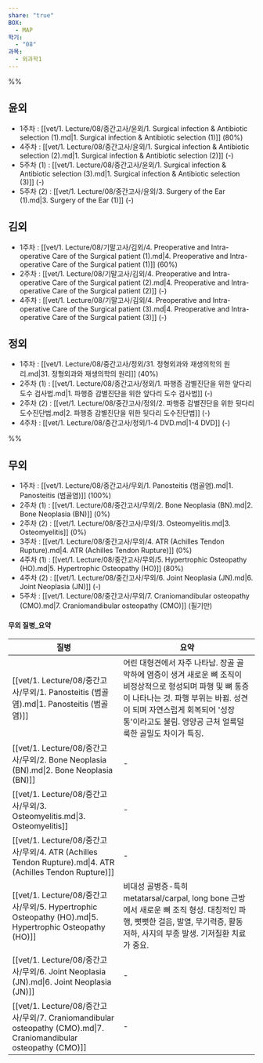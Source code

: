```yaml
---
share: "true"
BOX:
  - MAP
학기:
  - "08"
과목:
  - 외과학1
---
```

%%
## 윤외

- 1주차 : [[vet/1. Lecture/08/중간고사/윤외/1. Surgical infection & Antibiotic selection (1).md|1. Surgical infection & Antibiotic selection (1)]] (80%)
- 4주차 : [[vet/1. Lecture/08/중간고사/윤외/1. Surgical infection & Antibiotic selection (2).md|1. Surgical infection & Antibiotic selection (2)]] (\-)
- 5주차 (1) : [[vet/1. Lecture/08/중간고사/윤외/1. Surgical infection & Antibiotic selection (3).md|1. Surgical infection & Antibiotic selection (3)]] (\-)
- 5주차 (2) : [[vet/1. Lecture/08/중간고사/윤외/3. Surgery of the Ear (1).md|3. Surgery of the Ear (1)]] (\-)


## 김외

- 1주차 : [[vet/1. Lecture/08/기말고사/김외/4. Preoperative and Intra-operative Care of the Surgical patient (1).md|4. Preoperative and Intra-operative Care of the Surgical patient (1)]] (60%)
- 2주차 : [[vet/1. Lecture/08/기말고사/김외/4. Preoperative and Intra-operative Care of the Surgical patient (2).md|4. Preoperative and Intra-operative Care of the Surgical patient (2)]] (\-)
- 4주차 : [[vet/1. Lecture/08/기말고사/김외/4. Preoperative and Intra-operative Care of the Surgical patient (3).md|4. Preoperative and Intra-operative Care of the Surgical patient (3)]] (\-)


## 정외

- 1주차 : [[vet/1. Lecture/08/중간고사/정외/31. 정형외과와 재생의학의 원리.md|31. 정형외과와 재생의학의 원리]] (40%)
- 2주차 (1) : [[vet/1. Lecture/08/중간고사/정외/1. 파행증 감별진단을 위한 앞다리 도수 검사법.md|1. 파행증 감별진단을 위한 앞다리 도수 검사법]] (\-)
- 2주차 (2) : [[vet/1. Lecture/08/중간고사/정외/2. 파행증 감별진단을 위한 뒷다리 도수진단법.md|2. 파행증 감별진단을 위한 뒷다리 도수진단법]] (\-)
- 4주차 : [[vet/1. Lecture/08/중간고사/정외/1-4 DVD.md|1-4 DVD]] (\-)

%%
## 무외

- 1주차 : [[vet/1. Lecture/08/중간고사/무외/1. Panosteitis (범골염).md|1. Panosteitis (범골염)]] (100%)
- 2주차 (1) : [[vet/1. Lecture/08/중간고사/무외/2. Bone Neoplasia (BN).md|2. Bone Neoplasia (BN)]] (0%)
- 2주차 (2) : [[vet/1. Lecture/08/중간고사/무외/3. Osteomyelitis.md|3. Osteomyelitis]] (0%)
- 3주차 : [[vet/1. Lecture/08/중간고사/무외/4. ATR (Achilles Tendon Rupture).md|4. ATR (Achilles Tendon Rupture)]] (0%)
- 4주차 (1) : [[vet/1. Lecture/08/중간고사/무외/5. Hypertrophic Osteopathy (HO).md|5. Hypertrophic Osteopathy (HO)]] (80%)
- 4주차 (2) : [[vet/1. Lecture/08/중간고사/무외/6. Joint Neoplasia (JN).md|6. Joint Neoplasia (JN)]] (\-)
- 5주차 : [[vet/1. Lecture/08/중간고사/무외/7. Craniomandibular osteopathy (CMO).md|7. Craniomandibular osteopathy (CMO)]] (필기만)


#### 무외 질병_요약

| 질병                                                                                                          | 요약                                                                                                                                           |
| ----------------------------------------------------------------------------------------------------------- | -------------------------------------------------------------------------------------------------------------------------------------------- |
| [[vet/1. Lecture/08/중간고사/무외/1. Panosteitis (범골염).md\|1. Panosteitis (범골염)]]                                 | 어린 대형견에서 자주 나타남. 장골 골막하에 염증이 생겨 새로운 뼈 조직이 비정상적으로 형성되며 파행 및 뼈 통증이 나타나는 것. 파행 부위는 바뀜. 성견이 되며 자연스럽게 회복되어 '성장통'이라고도 불림. 영양공 근처 얼룩덜룩한 골밀도 차이가 특징. |
| [[vet/1. Lecture/08/중간고사/무외/2. Bone Neoplasia (BN).md\|2. Bone Neoplasia (BN)]]                             | \-                                                                                                                                           |
| [[vet/1. Lecture/08/중간고사/무외/3. Osteomyelitis.md\|3. Osteomyelitis]]                                         | \-                                                                                                                                           |
| [[vet/1. Lecture/08/중간고사/무외/4. ATR (Achilles Tendon Rupture).md\|4. ATR (Achilles Tendon Rupture)]]         | \-                                                                                                                                           |
| [[vet/1. Lecture/08/중간고사/무외/5. Hypertrophic Osteopathy (HO).md\|5. Hypertrophic Osteopathy (HO)]]           | 비대성 골병증-특히 metatarsal/carpal, long bone 근방에서 새로운 뼈 조직 형성. 대칭적인 파행, 뻣뻣한 걸음, 발열, 무기력증, 활동 저하, 사지의 부종 발생. 기저질환 치료가 중요.                          |
| [[vet/1. Lecture/08/중간고사/무외/6. Joint Neoplasia (JN).md\|6. Joint Neoplasia (JN)]]                           | \-                                                                                                                                           |
| [[vet/1. Lecture/08/중간고사/무외/7. Craniomandibular osteopathy (CMO).md\|7. Craniomandibular osteopathy (CMO)]] | \-                                                                                                                                           |

